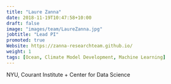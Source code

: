 ```yaml
---
title: "Laure Zanna"
date: 2018-11-19T10:47:58+10:00
draft: false
image: "images/team/LaureZanna.jpg"
jobtitle: "Lead PI"
promoted: true
Website: https://zanna-researchteam.github.io/
weight: 1
tags: [Ocean, Climate Model Development, Machine Learning]
---
```



NYU, Courant Institute + Center for Data Science
